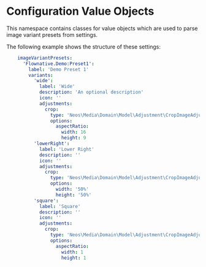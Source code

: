 # Configuration Value Objects

This namespace contains classes for value objects which are used to parse
image variant presets from settings.

The following example shows the structure of these settings:

```yaml
    imageVariantPresets:
      'Flownative.Demo:Preset1':
        label: 'Demo Preset 1'
        variants:
          'wide':
            label: 'Wide'
            description: 'An optional description'
            icon: ''
            adjustments:
              crop:
                type: 'Neos\Media\Domain\Model\Adjustment\CropImageAdjustment'
                options:
                  aspectRatio:
                    width: 16
                    height: 9
          'lowerRight':
            label: 'Lower Right'
            description: ''
            icon: ''
            adjustments:
              crop:
                type: 'Neos\Media\Domain\Model\Adjustment\CropImageAdjustment'
                options:
                  width: '50%'
                  height: '50%'
          'square':
            label: 'Square'
            description: ''
            icon: ''
            adjustments:
              crop:
                type: 'Neos\Media\Domain\Model\Adjustment\CropImageAdjustment'
                options:
                  aspectRatio:
                    width: 1
                    height: 1
```
